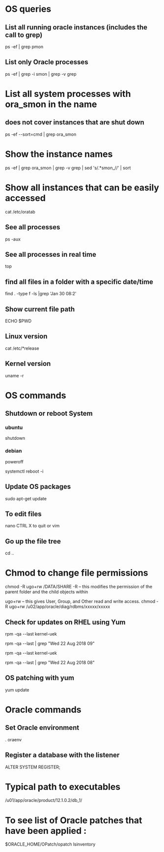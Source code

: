# OS queries
## List all running oracle instances (includes the call to grep)
ps -ef | grep pmon 
## List only Oracle processes
ps -ef | grep -i smon | grep -v grep
# List all system processes with ora_smon in the name  
## does not cover instances that are shut down  
ps -ef --sort=cmd | grep ora_smon
# Show the instance names
ps -ef | grep ora_smon | grep -v grep | sed 's/.*smon_//' | sort
# Show all instances that can be easily accessed
cat /etc/oratab

## See all processes
ps -aux
## See all processes in real time
top

## find all files in a folder with a specific date/time
find . -type f -ls |grep 'Jan 30 08:2'

## Show current file path

ECHO $PWD

## Linux version 
cat /etc/*release

## Kernel version 
uname -r

# OS commands
## Shutdown or reboot System
### ubuntu
shutdown 
### debian
poweroff 

systemctl reboot -i

## Update OS packages

sudo apt-get update

## To edit files
nano
CTRL X to quit
or vim

## Go up the file tree
cd ..

# Chmod to change file permissions
chmod -R ugo+rw /DATA/SHARE
-R – this modifies the permission of the parent folder and the child objects within

ugo+rw – this gives User, Group, and Other read and write access.
chmod -R ugo+rw /u02/app/oracle/diag/rdbms/xxxxx/xxxxx

## Check for updates on RHEL using Yum

rpm -qa --last kernel-uek

rpm -qa --last | grep "Wed 22 Aug 2018 09"

rpm -qa --last kernel-uek

rpm -qa --last | grep "Wed 22 Aug 2018 08"

## OS patching with yum
yum update

# Oracle commands
## Set Oracle environment
. oraenv
<enter database instance name>

## Register a database with the listener

ALTER SYSTEM REGISTER; 

# Typical path to executables
/u01/app/oracle/product/12.1.0.2/db_1/

# To see list of Oracle patches that have been applied :

$ORACLE_HOME/OPatch/opatch lsinventory





